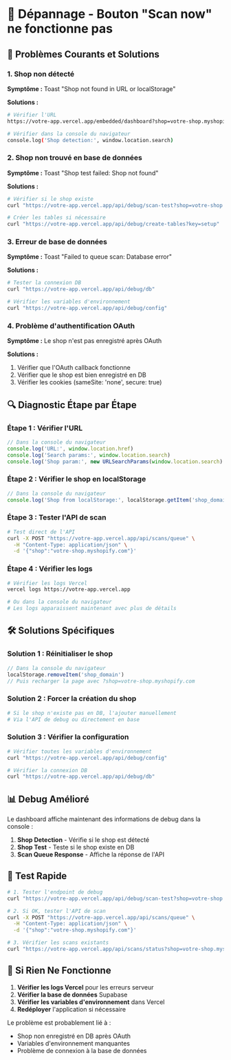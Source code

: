 # 🔧 Dépannage - Bouton "Scan now" ne fonctionne pas

## 🚨 **Problèmes Courants et Solutions**

### **1. Shop non détecté**
**Symptôme :** Toast "Shop not found in URL or localStorage"

**Solutions :**
```bash
# Vérifier l'URL
https://votre-app.vercel.app/embedded/dashboard?shop=votre-shop.myshopify.com

# Vérifier dans la console du navigateur
console.log('Shop detection:', window.location.search)
```

### **2. Shop non trouvé en base de données**
**Symptôme :** Toast "Shop test failed: Shop not found"

**Solutions :**
```bash
# Vérifier si le shop existe
curl "https://votre-app.vercel.app/api/debug/scan-test?shop=votre-shop.myshopify.com"

# Créer les tables si nécessaire
curl "https://votre-app.vercel.app/api/debug/create-tables?key=setup"
```

### **3. Erreur de base de données**
**Symptôme :** Toast "Failed to queue scan: Database error"

**Solutions :**
```bash
# Tester la connexion DB
curl "https://votre-app.vercel.app/api/debug/db"

# Vérifier les variables d'environnement
curl "https://votre-app.vercel.app/api/debug/config"
```

### **4. Problème d'authentification OAuth**
**Symptôme :** Le shop n'est pas enregistré après OAuth

**Solutions :**
1. Vérifier que l'OAuth callback fonctionne
2. Vérifier que le shop est bien enregistré en DB
3. Vérifier les cookies (sameSite: 'none', secure: true)

## 🔍 **Diagnostic Étape par Étape**

### **Étape 1 : Vérifier l'URL**
```javascript
// Dans la console du navigateur
console.log('URL:', window.location.href)
console.log('Search params:', window.location.search)
console.log('Shop param:', new URLSearchParams(window.location.search).get('shop'))
```

### **Étape 2 : Vérifier le shop en localStorage**
```javascript
// Dans la console du navigateur
console.log('Shop from localStorage:', localStorage.getItem('shop_domain'))
```

### **Étape 3 : Tester l'API de scan**
```bash
# Test direct de l'API
curl -X POST "https://votre-app.vercel.app/api/scans/queue" \
  -H "Content-Type: application/json" \
  -d '{"shop":"votre-shop.myshopify.com"}'
```

### **Étape 4 : Vérifier les logs**
```bash
# Vérifier les logs Vercel
vercel logs https://votre-app.vercel.app

# Ou dans la console du navigateur
# Les logs apparaissent maintenant avec plus de détails
```

## 🛠️ **Solutions Spécifiques**

### **Solution 1 : Réinitialiser le shop**
```javascript
// Dans la console du navigateur
localStorage.removeItem('shop_domain')
// Puis recharger la page avec ?shop=votre-shop.myshopify.com
```

### **Solution 2 : Forcer la création du shop**
```bash
# Si le shop n'existe pas en DB, l'ajouter manuellement
# Via l'API de debug ou directement en base
```

### **Solution 3 : Vérifier la configuration**
```bash
# Vérifier toutes les variables d'environnement
curl "https://votre-app.vercel.app/api/debug/config"

# Vérifier la connexion DB
curl "https://votre-app.vercel.app/api/debug/db"
```

## 📊 **Debug Amélioré**

Le dashboard affiche maintenant des informations de debug dans la console :

1. **Shop Detection** - Vérifie si le shop est détecté
2. **Shop Test** - Teste si le shop existe en DB
3. **Scan Queue Response** - Affiche la réponse de l'API

## 🎯 **Test Rapide**

```bash
# 1. Tester l'endpoint de debug
curl "https://votre-app.vercel.app/api/debug/scan-test?shop=votre-shop.myshopify.com"

# 2. Si OK, tester l'API de scan
curl -X POST "https://votre-app.vercel.app/api/scans/queue" \
  -H "Content-Type: application/json" \
  -d '{"shop":"votre-shop.myshopify.com"}'

# 3. Vérifier les scans existants
curl "https://votre-app.vercel.app/api/scans/status?shop=votre-shop.myshopify.com"
```

## 🚀 **Si Rien Ne Fonctionne**

1. **Vérifier les logs Vercel** pour les erreurs serveur
2. **Vérifier la base de données** Supabase
3. **Vérifier les variables d'environnement** dans Vercel
4. **Redéployer** l'application si nécessaire

Le problème est probablement lié à :
- Shop non enregistré en DB après OAuth
- Variables d'environnement manquantes
- Problème de connexion à la base de données
